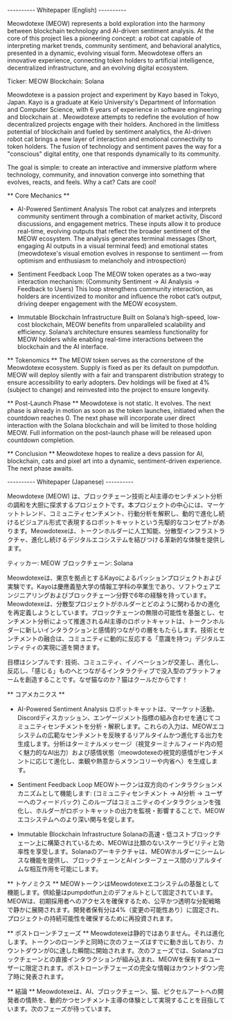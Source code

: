 ---------- Whitepaper (English) ----------

Meowdotexe (MEOW) represents a bold exploration into the harmony between blockchain technology and AI-driven sentiment analysis. At the core of this project lies a pioneering concept: a robot cat capable of interpreting market trends, community sentiment, and behavioral analytics, presented in a dynamic, evolving visual form. Meowdotexe offers an innovative experience, connecting token holders to artificial intelligence, decentralized infrastructure, and an evolving digital ecosystem.

Ticker: MEOW
Blockchain: Solana

Meowdotexe is a passion project and experiment by Kayo based in Tokyo, Japan. Kayo is a graduate at Keio University's Department of Information and Computer Science, with 6 years of experience in software engineering and blockchain at . Meowdotexe attempts to redefine the evolution of how decentralized projects engage with their holders. Anchored in the limitless potential of blockchain and fueled by sentiment analytics, the AI-driven robot cat brings a new layer of interaction and emotional connectivity to token holders. The fusion of technology and sentiment paves the way for a "conscious" digital entity, one that responds dynamically to its community.

The goal is simple: to create an interactive and immersive platform where technology, community, and innovation converge into something that evolves, reacts, and feels. Why a cat? Cats are cool!

** Core Mechanics **
- AI-Powered Sentiment Analysis
The robot cat analyzes and interprets community sentiment through a combination of market activity, Discord discussions, and engagement metrics. These inputs allow it to produce real-time, evolving outputs that reflect the broader sentiment of the MEOW ecosystem. The analysis generates terminal messages (Short, engaging AI outputs in a visual terminal feed) and emotional states (meowdotexe's visual emotion evolves in response to sentiment — from optimism and enthusiasm to melancholy and introspection)

- Sentiment Feedback Loop
The MEOW token operates as a two-way interaction mechanism:
(Community Sentiment → AI Analysis → Feedback to Users)
This loop strengthens community interaction, as holders are incentivized to monitor and influence the robot cat’s output, driving deeper engagement with the MEOW ecosystem.

- Immutable Blockchain Infrastructure
Built on Solana’s high-speed, low-cost blockchain, MEOW benefits from unparalleled scalability and efficiency. Solana’s architecture ensures seamless functionality for MEOW holders while enabling real-time interactions between the blockchain and the AI interface.

** Tokenomics **
The MEOW token serves as the cornerstone of the Meowdotexe ecosystem. Supply is fixed as per its default on pumpdotfun. MEOW will deploy silently with a fair and transparent distribution strategy to ensure accessibility to early adopters. Dev holdings will be fixed at 4% (subject to change) and reinvested into the project to ensure longevity. 

** Post-Launch Phase **
Meowdotexe is not static. It evolves. The next phase is already in motion as soon as the token launches, initiated when the countdown reaches 0. The next phase will incorporate user direct interaction with the Solana blockchain and will be limited to those holding MEOW. Full information on the post-launch phase will be released upon countdown completion.

** Conclusion **
Meowdotexe hopes to realize a devs passion for AI, blockchain, cats and pixel art into a dynamic, sentiment-driven experience. The next phase awaits.

---------- Whitepaper (Japanese) ----------

Meowdotexe (MEOW) は、ブロックチェーン技術とAI主導のセンチメント分析の調和を大胆に探求するプロジェクトです。本プロジェクトの中心には、マーケットトレンド、コミュニティセンチメント、行動分析を解釈し、動的で進化し続けるビジュアル形式で表現するロボットキャットという先駆的なコンセプトがあります。Meowdotexeは、トークンホルダーに人工知能、分散型インフラストラクチャ、進化し続けるデジタルエコシステムを結びつける革新的な体験を提供します。

ティッカー: MEOW
ブロックチェーン: Solana

Meowdotexeは、東京を拠点とするKayoによるパッションプロジェクトおよび実験です。Kayoは慶應義塾大学の情報工学科の卒業生であり、ソフトウェアエンジニアリングおよびブロックチェーン分野で6年の経験を持っています。Meowdotexeは、分散型プロジェクトがホルダーとどのように関わるかの進化を再定義しようとしています。ブロックチェーンの無限の可能性を基盤とし、センチメント分析によって推進されるAI主導のロボットキャットは、トークンホルダーに新しいインタラクションと感情的つながりの層をもたらします。技術とセンチメントの融合は、コミュニティに動的に反応する「意識を持つ」デジタルエンティティの実現に道を開きます。

目標はシンプルです: 技術、コミュニティ、イノベーションが交差し、進化し、反応し、「感じる」ものへとつながるインタラクティブで没入型のプラットフォームを創造することです。なぜ猫なのか？猫はクールだからです！

** コアメカニクス **
- AI-Powered Sentiment Analysis
ロボットキャットは、マーケット活動、Discordディスカッション、エンゲージメント指標の組み合わせを通じてコミュニティセンチメントを分析・解釈します。これらの入力は、MEOWエコシステムの広範なセンチメントを反映するリアルタイムかつ進化する出力を生成します。分析はターミナルメッセージ（視覚ターミナルフィード内の短く魅力的なAI出力）および感情状態（meowdotexeの視覚的感情がセンチメントに応じて進化し、楽観や熱意からメランコリーや内省へ）を生成します。

- Sentiment Feedback Loop
MEOWトークンは双方向のインタラクションメカニズムとして機能します:
(コミュニティセンチメント → AI分析 → ユーザーへのフィードバック)
このループはコミュニティのインタラクションを強化し、ホルダーがロボットキャットの出力を監視・影響することで、MEOWエコシステムへのより深い関与を促します。

- Immutable Blockchain Infrastructure
Solanaの高速・低コストブロックチェーン上に構築されているため、MEOWは比類のないスケーラビリティと効率性を享受します。Solanaのアーキテクチャは、MEOWホルダーにシームレスな機能を提供し、ブロックチェーンとAIインターフェース間のリアルタイムな相互作用を可能にします。

** トケノミクス **
MEOWトークンはMeowdotexeエコシステムの基盤として機能します。供給量はpumpdotfun上のデフォルトとして固定されています。MEOWは、初期採用者へのアクセスを確保するため、公平かつ透明な分配戦略で静かに展開されます。開発者保有分は4%（変更の可能性あり）に固定され、プロジェクトの持続可能性を確保するために再投資されます。

** ポストローンチフェーズ **
Meowdotexeは静的ではありません。それは進化します。トークンのローンチと同時に次のフェーズはすでに動き出しており、カウントダウンが0に達した瞬間に開始されます。次のフェーズでは、Solanaブロックチェーンとの直接インタラクションが組み込まれ、MEOWを保有するユーザーに限定されます。ポストローンチフェーズの完全な情報はカウントダウン完了時に発表されます。

** 結論 **
Meowdotexeは、AI、ブロックチェーン、猫、ピクセルアートへの開発者の情熱を、動的かつセンチメント主導の体験として実現することを目指しています。次のフェーズが待っています。
